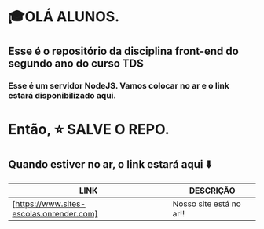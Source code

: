 # 🎓OLÁ ALUNOS. 
## Esse é o repositório da disciplina front-end do segundo ano do curso TDS

### Esse é um servidor NodeJS. Vamos colocar no ar e o link estará disponibilizado aqui.

# Então, ⭐️ SALVE O REPO.
## Quando estiver no ar, o link estará aqui ⬇️      
| LINK | DESCRIÇÃO |
| ----------- | ----------- |
| [https://www.sites-escolas.onrender.com]| Nosso site está no ar!! |
